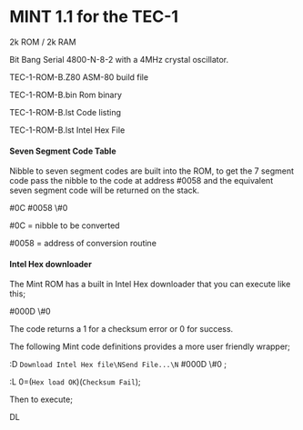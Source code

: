 # MINT 1.1 for the  TEC-1 



2k ROM / 2k RAM

Bit Bang Serial  4800-N-8-2 with a 4MHz crystal oscillator.

TEC-1-ROM-B.Z80     ASM-80 build file

TEC-1-ROM-B.bin       Rom binary

TEC-1-ROM-B.lst        Code listing

TEC-1-ROM-B.lst        Intel Hex File



#### Seven Segment Code Table

Nibble to seven segment codes are built into the ROM, to get the 7 segment code
pass the nibble to the code at address #0058 and the equivalent seven segment code will be returned  on the stack. 

#0C  #0058 \\#0 

#0C  = nibble to be converted

#0058 = address of conversion routine

#### **Intel Hex downloader**

The Mint ROM has a built in Intel Hex downloader that you can execute like this;

#000D \\#0

The code returns a 1 for a checksum error or 0 for success.

The following Mint code definitions provides a more user friendly wrapper;

:D `Download Intel Hex file\NSend File...\N` #000D \\#0 ;

:L 0=(`Hex load OK`)(`Checksum Fail`);

Then to execute;

DL


